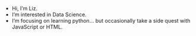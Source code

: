 -  Hi, I’m Liz.
-  I’m interested in Data Science.
-  I’m focusing on learning python... but occasionally take a side quest with JavaScript or HTML. 

<!---
lizfly256/lizfly256 is a ✨ special ✨ repository because its `README.md` (this file) appears on your GitHub profile.
You can click the Preview link to take a look at your changes.
--->
